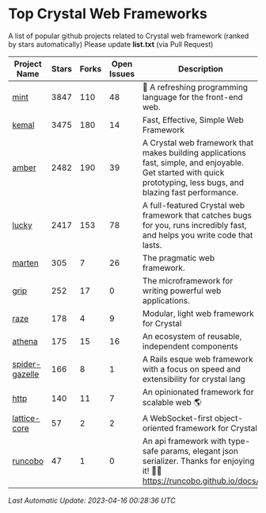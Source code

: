 # Top Crystal Web Frameworks

A list of popular github projects related to Crystal web framework (ranked by stars automatically)
Please update **list.txt** (via Pull Request)

| Project Name | Stars | Forks | Open Issues | Description | Last Commit |
| ------------ | ----- | ----- | ----------- | ----------- | ----------- |
| [mint](https://github.com/mint-lang/mint) |3847|110|48|:leaves: A refreshing programming language for the front-end web.|2023-04-11T06:00:05Z|
| [kemal](https://github.com/kemalcr/kemal) |3475|180|14|Fast, Effective, Simple Web Framework|2023-04-15T08:31:16Z|
| [amber](https://github.com/amberframework/amber) |2482|190|39|A Crystal web framework that makes building applications fast, simple, and enjoyable. Get started with quick prototyping, less bugs, and blazing fast performance.|2023-04-12T17:45:50Z|
| [lucky](https://github.com/luckyframework/lucky) |2417|153|78|A full-featured Crystal web framework that catches bugs for you, runs incredibly fast, and helps you write code that lasts.|2023-04-09T21:29:56Z|
| [marten](https://github.com/martenframework/marten) |305|7|26|The pragmatic web framework.|2023-04-15T14:36:26Z|
| [grip](https://github.com/grip-framework/grip) |252|17|0|The microframework for writing powerful web applications.|2023-02-02T04:43:00Z|
| [raze](https://github.com/samueleaton/raze) |178|4|9|Modular, light web framework for Crystal|2021-01-02T01:20:01Z|
| [athena](https://github.com/athena-framework/athena) |175|15|16|An ecosystem of reusable, independent components|2023-04-15T02:26:58Z|
| [spider-gazelle](https://github.com/spider-gazelle/spider-gazelle) |166|8|1|A Rails esque web framework with a focus on speed and extensibility for crystal lang|2023-04-03T00:02:09Z|
| [http](https://github.com/onyxframework/http) |140|11|7|An opinionated framework for scalable web 🌎|2019-08-13T09:00:30Z|
| [lattice-core](https://github.com/jasonl99/lattice-core) |57|2|2|A WebSocket-first object-oriented framework for Crystal|2017-03-31T23:57:57Z|
| [runcobo](https://github.com/runcobo/runcobo) |47|1|0|An api framework with type-safe params, elegant json serializer. Thanks for enjoying it! 👻👻 https://runcobo.github.io/docs/|2022-03-16T06:43:35Z|

*Last Automatic Update: 2023-04-16 00:28:36 UTC*